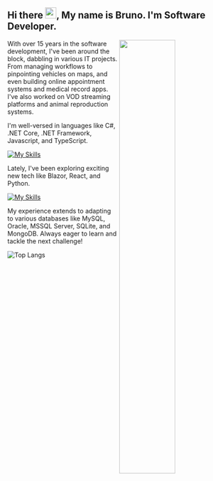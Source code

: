 ## Hi there  <img src="https://media.giphy.com/media/v1.Y2lkPTc5MGI3NjExYnJjYjhndHJkemdqZDFvc3Nkeno3a3B2cGRwa3A3YXllYnc3bGczbSZlcD12MV9pbnRlcm5hbF9naWZfYnlfaWQmY3Q9cw/m0dmKBkncVETJv2h0S/giphy.gif" width="25"/>, My name is **B**runo. I'm Software Developer.

<picture>
    <source media="(prefers-color-scheme: dark)" srcset="https://github-readme-stats-ouuan.vercel.app/api?username=rocketon85&theme=bear&show_icons=true">
    <img align="right" width="50%" src="https://github-readme-stats-ouuan.vercel.app/api?username=rocketon85&show_icons=true&theme=dracula">
</picture>

With over 15 years in the software development, I've been around the block, dabbling in various IT projects. From managing workflows to pinpointing vehicles on maps, and even building online appointment systems and medical record apps. I've also worked on VOD streaming platforms and animal reproduction systems.

I'm well-versed in languages like C#, .NET Core, .NET Framework, Javascript, and TypeScript. 

[![My Skills](https://skillicons.dev/icons?i=cs,dotnet,js,ts,html,css,github)](https://skillicons.dev)

Lately, I've been exploring exciting new tech like Blazor, React, and Python. 

[![My Skills](https://skillicons.dev/icons?i=py,nodejs,react,unity)](https://skillicons.dev)

My experience extends to adapting to various databases like MySQL, Oracle, MSSQL Server, SQLite, and MongoDB. Always eager to learn and tackle the next challenge!


![Top Langs](https://github-readme-stats.vercel.app/api/top-langs/?username=rocketon85&layout=compact&theme=bear)
